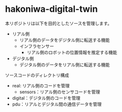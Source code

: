 # hakoniwa-digital-twin

本リポジトリは以下を目的としたソースを管理します。

* リアル側
  * リアル側のデータをデジタル側に転送する機能
  * インフラセンサー
    * リアル側のロボットの位置情報を推定する機能
* デジタル側
  * デジタル側のデータをリアル側に転送する機能
  
ソースコードのディレクトリ構成

* real: リアル側のコードを管理
  * sensors：リアル側のセンサコードを管理
* digital：デジタル側のコードを管理
* pdu：リアルとデジタル間の通信データを管理
